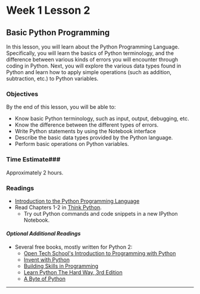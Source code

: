 # Week 1 Lesson 2 #
## Basic Python Programming ##

In this lesson, you will learn about the Python Programming Language. Specifically, you will learn the basics of Python terminology, and the difference between various kinds of errors you will encounter through coding in Python.  Next, you will explore the various data types found in Python and learn how to apply simple operations (such as addition, subtraction, etc.) to Python variables.

### Objectives ###
By the end of this lesson, you will be able to:

- Know basic Python terminology, such as input, output, debugging, etc.
- Know the difference between the different types of errors.
- Write Python statements by using the Notebook interface
- Describe the basic data types provided by the Python language.
- Perform basic operations on Python variables.

### Time Estimate###

Approximately 2 hours.

### Readings ###

- [Introduction to the Python Programming Language](notebooks/intro2py.ipynb)
- Read Chapters 1-2 in [Think Python](http://greenteapress.com/thinkpython2/html/index.html).
    - Try out Python commands and code snippets in a new IPython Notebook.
 
#### *Optional Additional Readings* ####
- Several free books, mostly written for Python 2:
	- [Open Tech School's Introduction to Programming with Python](http://opentechschool.github.io/python-beginners/en/index.html)
	- [Invent with Python](http://inventwithpython.com/)
	- [Building Skills in Programming](http://www.itmaybeahack.com/homepage/books/)
	- [Learn Python The Hard Way, 3rd Edition](http://learnpythonthehardway.org/book/)
	- [A Byte of Python](http://www.ibiblio.org/g2swap/byteofpython/read/)

-----